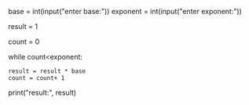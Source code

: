 base = int(input("enter base:"))
exponent = int(input("enter exponent:"))


result = 1


count = 0


while count<exponent:

    result = result * base
    count = count+ 1

print("result:", result)





